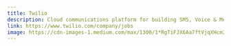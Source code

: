 ```yaml
---
title: Twilio
description: Cloud communications platform for building SMS, Voice & Messaging applications on an API built for global scale
link: https://www.twilio.com/company/jobs
image: https://cdn-images-1.medium.com/max/1300/1*RgTiFJX6Aa7ftVjqXHcm2Q.png
---
```

